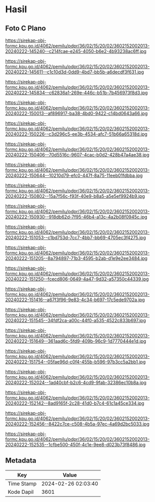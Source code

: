 # Hasil

## Foto C Plano

https://sirekap-obj-formc.kpu.go.id/4062/pemilu/pdpr/36/02/15/20/02/3602152002013-20240222-145240--c214fcae-e245-4050-b6e2-4b93238ac6ff.jpg

https://sirekap-obj-formc.kpu.go.id/4062/pemilu/pdpr/36/02/15/20/02/3602152002013-20240222-145611--c1c10d3d-0dd9-4bd7-bb5b-a6decdf3f631.jpg

https://sirekap-obj-formc.kpu.go.id/4062/pemilu/pdpr/36/02/15/20/02/3602152002013-20240222-145834--c62836a1-269e-446c-b51b-7b456973f8d3.jpg

https://sirekap-obj-formc.kpu.go.id/4062/pemilu/pdpr/36/02/15/20/02/3602152002013-20240222-150013--af896917-ba38-4bd0-9422-c14bd0643a66.jpg

https://sirekap-obj-formc.kpu.go.id/4062/pemilu/pdpr/36/02/15/20/02/3602152002013-20240222-150226--c3d296c5-ee3b-4534-afc7-51b66a65318d.jpg

https://sirekap-obj-formc.kpu.go.id/4062/pemilu/pdpr/36/02/15/20/02/3602152002013-20240222-150406--70d5516c-9607-4cac-b0d2-428b47a4ae38.jpg

https://sirekap-obj-formc.kpu.go.id/4062/pemilu/pdpr/36/02/15/20/02/3602152002013-20240222-150644--10210d79-efc0-447f-8a75-11eeb01fdbba.jpg

https://sirekap-obj-formc.kpu.go.id/4062/pemilu/pdpr/36/02/15/20/02/3602152002013-20240222-150802--15a7f56c-f93f-40e9-b8a5-a5e5ef9924b9.jpg

https://sirekap-obj-formc.kpu.go.id/4062/pemilu/pdpr/36/02/15/20/02/3602152002013-20240222-150930--918db62d-7f95-46b4-a13c-4a2b08f0945c.jpg

https://sirekap-obj-formc.kpu.go.id/4062/pemilu/pdpr/36/02/15/20/02/3602152002013-20240222-151053--c1bd753d-7cc7-4bb7-bb69-4705ec3f4275.jpg

https://sirekap-obj-formc.kpu.go.id/4062/pemilu/pdpr/36/02/15/20/02/3602152002013-20240222-151205--8a794897-71b3-4595-b2ab-d1e9e2ee3484.jpg

https://sirekap-obj-formc.kpu.go.id/4062/pemilu/pdpr/36/02/15/20/02/3602152002013-20240222-151250--fcecd806-0649-4a47-9d32-a57350c44339.jpg

https://sirekap-obj-formc.kpu.go.id/4062/pemilu/pdpr/36/02/15/20/02/3602152002013-20240222-151416--a67f3f96-9e83-4c34-b697-17c5ede9702a.jpg

https://sirekap-obj-formc.kpu.go.id/4062/pemilu/pdpr/36/02/15/20/02/3602152002013-20240222-151545--34fdf2ca-a00c-44f0-a535-4522c833b697.jpg

https://sirekap-obj-formc.kpu.go.id/4062/pemilu/pdpr/36/02/15/20/02/3602152002013-20240222-151649--361aad6c-5fd9-409b-96c9-1d7770444e1d.jpg

https://sirekap-obj-formc.kpu.go.id/4062/pemilu/pdpr/36/02/15/20/02/3602152002013-20240222-151754--05fae96d-c0f4-455b-b596-97b3cc5a2bb1.jpg

https://sirekap-obj-formc.kpu.go.id/4062/pemilu/pdpr/36/02/15/20/02/3602152002013-20240222-152024--1ad40cbf-b2c6-4cd9-9fab-32386ec10b8a.jpg

https://sirekap-obj-formc.kpu.go.id/4062/pemilu/pdpr/36/02/15/20/02/3602152002013-20240222-152142--8ad9165f-2c28-41d0-b7c4-61c1a45ce334.jpg

https://sirekap-obj-formc.kpu.go.id/4062/pemilu/pdpr/36/02/15/20/02/3602152002013-20240222-152456--8422c7ce-c508-4b5a-97ec-4a69d2bc5033.jpg

https://sirekap-obj-formc.kpu.go.id/4062/pemilu/pdpr/36/02/15/20/02/3602152002013-20240222-152535--1cfbe500-450f-4c1e-9ee8-d023b73f8486.jpg


## Metadata

| Key        | Value               |
| ---------- | ------------------- |
| Time Stamp | 2024-02-26 02:03:40 |
| Kode Dapil | 3601                |




